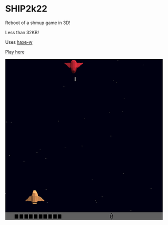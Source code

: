 # SHIP2k22

Reboot of a shmup game in 3D!

Less than 32KB!

Uses [haxe-w](https://github.com/gogoprog/haxe-w)

[Play here](https://gogoprog.github.io/ship2k22/retail/)

![Demo](https://github.com/gogoprog/ship2k22/raw/master/demo.gif)
